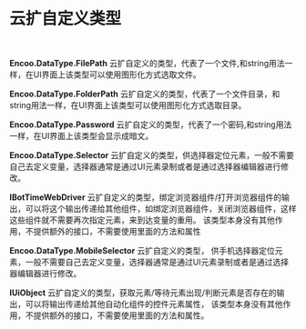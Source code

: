 # 云扩自定义类型
</br>

**Encoo.DataType.FilePath** 云扩自定义的类型，代表了一个文件,和string用法一样，在UI界面上该类型可以使用图形化方式选取文件。
</br>

**Encoo.DataType.FolderPath** 云扩自定义的类型，代表了一个文件目录，和string用法一样，在UI界面上该类型可以使用图形化方式选取目录。
</br>

**Encoo.DataType.Password** 云扩自定义的类型，代表了一个密码,和string用法一样，在UI界面上该类型会显示成暗文。
</br>

**Encoo.DataType.Selector** 云扩自定义的类型，供选择器定位元素，一般不需要自己去定义变量，选择器通常是通过UI元素录制或者是通过选择器编辑器进行修改。
</br>

**IBotTimeWebDriver** 云扩自定义的类型，绑定浏览器组件/打开浏览器组件的输出，可以将这个输出传递给其他组件，如绑定浏览器组件，关闭浏览器组件，这样这些组件就不需要再次指定元素，来到达变量的重用。 该类型本身没有其他作用，不提供额外的接口，不需要使用里面的方法和属性
</br>

**Encoo.DataType.MobileSelector** 云扩自定义的类型， 供手机选择器定位元素，一般不需要自己去定义变量，选择器通常是通过UI元素录制或者是通过选择器编辑器进行修改。
</br>

**IUiObject** 云扩自定义的类型，获取元素/等待元素出现/判断元素是否存在的输出，可以将输出传递给其他自动化组件的控件元素属性， 该类型本身没有其他作用，不提供额外的接口，不需要使用里面的方法和属性。
</br>
